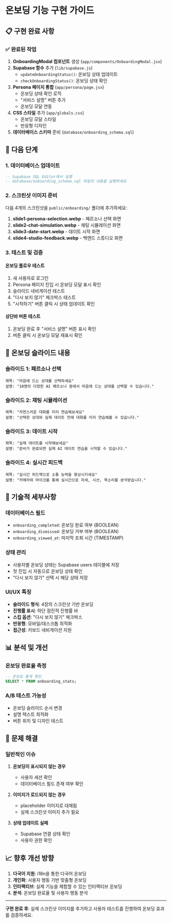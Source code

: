 # 온보딩 기능 구현 가이드

## 📋 구현 완료 사항

### ✅ 완료된 작업
1. **OnboardingModal 컴포넌트** 생성 (`app/components/OnboardingModal.jsx`)
2. **Supabase 함수** 추가 (`lib/supabase.js`)
   - `updateOnboardingStatus()`: 온보딩 상태 업데이트
   - `checkOnboardingStatus()`: 온보딩 상태 확인
3. **Persona 페이지 통합** (`app/persona/page.jsx`)
   - 온보딩 상태 확인 로직
   - "서비스 설명" 버튼 추가
   - 온보딩 모달 연동
4. **CSS 스타일** 추가 (`app/globals.css`)
   - 온보딩 모달 스타일
   - 반응형 디자인
5. **데이터베이스 스키마** 준비 (`database/onboarding_schema.sql`)

## 🚀 다음 단계

### 1. 데이터베이스 업데이트
```sql
-- Supabase SQL Editor에서 실행
-- database/onboarding_schema.sql 파일의 내용을 실행하세요
```

### 2. 스크린샷 이미지 준비
다음 4개의 스크린샷을 `public/onboarding/` 폴더에 추가하세요:

1. **slide1-persona-selection.webp** - 페르소나 선택 화면
2. **slide2-chat-simulation.webp** - 채팅 시뮬레이션 화면  
3. **slide3-date-start.webp** - 데이트 시작 화면
4. **slide4-studio-feedback.webp** - 백엔드 스튜디오 화면

### 3. 테스트 및 검증

#### 온보딩 플로우 테스트
1. 새 사용자로 로그인
2. Persona 페이지 진입 시 온보딩 모달 표시 확인
3. 슬라이드 네비게이션 테스트
4. "다시 보지 않기" 체크박스 테스트
5. "시작하기" 버튼 클릭 시 상태 업데이트 확인

#### 상단바 버튼 테스트
1. 온보딩 완료 후 "서비스 설명" 버튼 표시 확인
2. 버튼 클릭 시 온보딩 모달 재표시 확인

## 🎨 온보딩 슬라이드 내용

### 슬라이드 1: 페르소나 선택
```
제목: "마음에 드는 상대를 선택하세요"
설명: "10명의 다양한 AI 페르소나 중에서 마음에 드는 상대를 선택할 수 있습니다."
```

### 슬라이드 2: 채팅 시뮬레이션
```
제목: "자연스러운 대화를 미리 연습해보세요"
설명: "선택한 상대와 실제 데이트 전에 대화를 미리 연습해볼 수 있습니다."
```

### 슬라이드 3: 데이트 시작
```
제목: "실제 데이트를 시작해보세요"
설명: "준비가 완료되면 실제 AI 데이트 연습을 시작할 수 있습니다."
```

### 슬라이드 4: 실시간 피드백
```
제목: "실시간 피드백으로 소통 능력을 향상시키세요"
설명: "카메라와 마이크를 통해 실시간으로 자세, 시선, 목소리를 분석받습니다."
```

## 🔧 기술적 세부사항

### 데이터베이스 필드
- `onboarding_completed`: 온보딩 완료 여부 (BOOLEAN)
- `onboarding_dismissed`: 온보딩 거부 여부 (BOOLEAN)
- `onboarding_viewed_at`: 마지막 조회 시간 (TIMESTAMP)

### 상태 관리
- 사용자별 온보딩 상태는 Supabase users 테이블에 저장
- 첫 진입 시 자동으로 온보딩 상태 확인
- "다시 보지 않기" 선택 시 해당 상태 저장

### UI/UX 특징
- **슬라이드 형식**: 4장의 스크린샷 기반 온보딩
- **진행률 표시**: 하단 점진적 진행률 바
- **스킵 옵션**: "다시 보지 않기" 체크박스
- **반응형**: 모바일/데스크톱 최적화
- **접근성**: 키보드 네비게이션 지원

## 📊 분석 및 개선

### 온보딩 완료율 측정
```sql
-- 온보딩 통계 확인
SELECT * FROM onboarding_stats;
```

### A/B 테스트 가능성
- 온보딩 슬라이드 순서 변경
- 설명 텍스트 최적화
- 버튼 위치 및 디자인 테스트

## 🐛 문제 해결

### 일반적인 이슈
1. **온보딩이 표시되지 않는 경우**
   - 사용자 세션 확인
   - 데이터베이스 필드 존재 여부 확인

2. **이미지가 로드되지 않는 경우**
   - placeholder 이미지로 대체됨
   - 실제 스크린샷 이미지 추가 필요

3. **상태 업데이트 실패**
   - Supabase 연결 상태 확인
   - 사용자 권한 확인

## 📈 향후 개선 방향

1. **다국어 지원**: i18n을 통한 다국어 온보딩
2. **개인화**: 사용자 행동 기반 맞춤형 온보딩
3. **인터랙티브**: 실제 기능을 체험할 수 있는 인터랙티브 온보딩
4. **분석**: 온보딩 완료율 및 사용자 행동 분석

---

**구현 완료 후**: 실제 스크린샷 이미지를 추가하고 사용자 테스트를 진행하여 온보딩 효과를 검증하세요.
